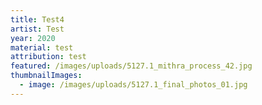 ```yaml
---
title: Test4
artist: Test
year: 2020
material: test
attribution: test
featured: /images/uploads/5127.1_mithra_process_42.jpg
thumbnailImages:
  - image: /images/uploads/5127.1_final_photos_01.jpg
---
```

